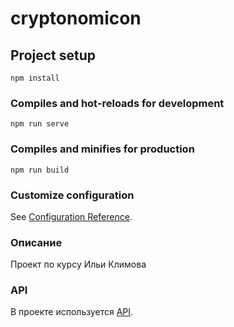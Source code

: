 # cryptonomicon

## Project setup
```
npm install
```

### Compiles and hot-reloads for development
```
npm run serve
```

### Compiles and minifies for production
```
npm run build
```

### Customize configuration
See [Configuration Reference](https://cli.vuejs.org/config/).

### Описание

Проект по курсу Ильи Климова

### API

В проекте используется [API](https://min-api.cryptocompare.com/).
